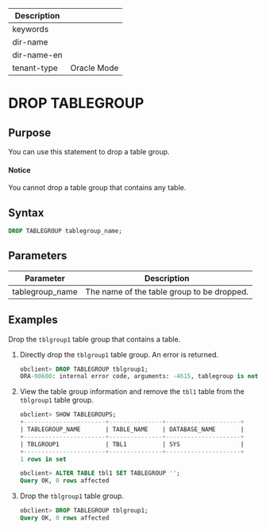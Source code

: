 | Description   |                 |
|---------------|-----------------|
| keywords      |                 |
| dir-name      |                 |
| dir-name-en   |                 |
| tenant-type   | Oracle Mode     |

# DROP TABLEGROUP

## Purpose

You can use this statement to drop a table group.

  <main id="notice" type='notice'>
    <h4>Notice</h4>
    <p>You cannot drop a table group that contains any table. </p>
  </main>

## Syntax

```sql
DROP TABLEGROUP tablegroup_name;
```

## Parameters

| Parameter | Description |
|-----------------|-------------|
| tablegroup_name | The name of the table group to be dropped.  |

## Examples

Drop the `tblgroup1` table group that contains a table.

1. Directly drop the `tblgroup1` table group. An error is returned.

   ```sql
   obclient> DROP TABLEGROUP tblgroup1;
   ORA-00600: internal error code, arguments: -4615, tablegroup is not empty
   ```

2. View the table group information and remove the `tbl1` table from the `tblgroup1` table group.

   ```sql
   obclient> SHOW TABLEGROUPS;
   +-----------------------+---------------+---------------------+
   | TABLEGROUP_NAME       | TABLE_NAME    | DATABASE_NAME       |
   +-----------------------+---------------+---------------------+
   | TBLGROUP1             | TBL1          | SYS                 |
   +-----------------------+---------------+---------------------+
   1 rows in set

   obclient> ALTER TABLE tbl1 SET TABLEGROUP '';
   Query OK, 0 rows affected
   ```

3. Drop the `tblgroup1` table group.

   ```sql
   obclient> DROP TABLEGROUP tblgroup1;
   Query OK, 0 rows affected
   ```
